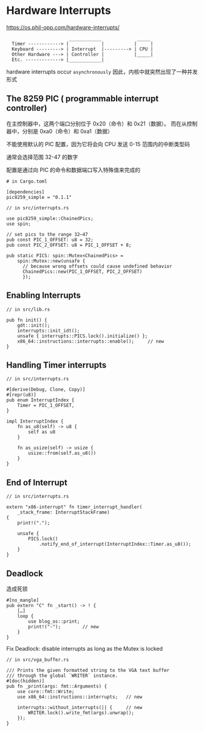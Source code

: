 # Hardware Interrupts

https://os.phil-opp.com/hardware-interrupts/

```
                       ____________             _____
  Timer ------------> |            |           |     |
  Keyboard ---------> | Interrupt  |---------> | CPU |
  Other Hardware ---> | Controller |           |_____|
  Etc. -------------> |____________|

```

hardware interrupts occur `asynchronously`
因此，内核中就突然出现了一种并发形式

## The 8259 PIC ( programmable interrupt controller)

在主控制器中，这两个端口分别位于 0x20（命令）和 0x21（数据）。 而在从控制器中，分别是 0xa0（命令）和 0xa1（数据）

不能使用默认的 PIC 配置，因为它将会向 CPU 发送 0-15 范围内的中断类型码

通常会选择范围 32-47 的数字

配置是通过向 PIC 的命令和数据端口写入特殊值来完成的

```
# in Cargo.toml

[dependencies]
pic8259_simple = "0.1.1"
```

```
// in src/interrupts.rs

use pic8259_simple::ChainedPics;
use spin;

// set pics to the range 32–47
pub const PIC_1_OFFSET: u8 = 32;
pub const PIC_2_OFFSET: u8 = PIC_1_OFFSET + 8;

pub static PICS: spin::Mutex<ChainedPics> =
    spin::Mutex::new(unsafe {
      // because wrong offsets could cause undefined behavior
      ChainedPics::new(PIC_1_OFFSET, PIC_2_OFFSET)
      });
```

## Enabling Interrupts

```
// in src/lib.rs

pub fn init() {
    gdt::init();
    interrupts::init_idt();
    unsafe { interrupts::PICS.lock().initialize() };
    x86_64::instructions::interrupts::enable();     // new
}
```

## Handling Timer interrupts

```
// in src/interrupts.rs

#[derive(Debug, Clone, Copy)]
#[repr(u8)]
pub enum InterruptIndex {
    Timer = PIC_1_OFFSET,
}

impl InterruptIndex {
    fn as_u8(self) -> u8 {
        self as u8
    }

    fn as_usize(self) -> usize {
        usize::from(self.as_u8())
    }
}
```

## End of Interrupt

```
// in src/interrupts.rs

extern "x86-interrupt" fn timer_interrupt_handler(
    _stack_frame: InterruptStackFrame)
{
    print!(".");

    unsafe {
        PICS.lock()
            .notify_end_of_interrupt(InterruptIndex::Timer.as_u8());
    }
}
```

## Deadlock

造成死锁

```
#[no_mangle]
pub extern "C" fn _start() -> ! {
    […]
    loop {
        use blog_os::print;
        print!("-");        // new
    }
}
```

Fix Deadlock: disable interrupts as long as the Mutex is locked

```
// in src/vga_buffer.rs

/// Prints the given formatted string to the VGA text buffer
/// through the global `WRITER` instance.
#[doc(hidden)]
pub fn _print(args: fmt::Arguments) {
    use core::fmt::Write;
    use x86_64::instructions::interrupts;   // new

    interrupts::without_interrupts(|| {     // new
        WRITER.lock().write_fmt(args).unwrap();
    });
}
```
